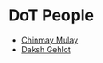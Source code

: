 # DoT People

<!-- - [YOUR NAME](https://github.com/<YOUR-GITHUB-USERNAME>) -->

- [Chinmay Mulay](https://github.com/cmulay)
- [Daksh Gehlot](https://github.com/TheOathkeeper)
